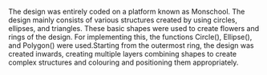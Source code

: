 The design was entirely coded on a platform known as Monschool. The design mainly consists of various structures created by using circles, ellipses, and triangles. These basic shapes were used to create flowers and rings of the design. For implementing this, the functions Circle(), Ellipse(), and Polygon() were used.Starting from the outermost ring, the design was created inwards, creating multiple layers combining shapes to create complex structures and colouring and positioning them appropriately.
 
 


 


 



 




